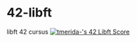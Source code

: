 # 42-libft
libft 42 cursus
[![tmerida-'s 42 Libft Score](https://badge42.vercel.app/api/v2/cl1kxn5zi018309jmbkqfcslk/project/2453894)](https://github.com/JaeSeoKim/badge42)
